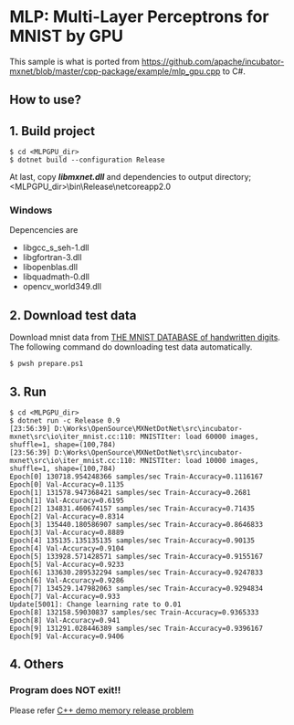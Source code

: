 ﻿# MLP: Multi-Layer Perceptrons for MNIST by GPU

This sample is what is ported from https://github.com/apache/incubator-mxnet/blob/master/cpp-package/example/mlp_gpu.cpp to C#.

## How to use?

## 1. Build project

````
$ cd <MLPGPU_dir>
$ dotnet build --configuration Release
````

At last, copy ***libmxnet.dll*** and dependencies to output directory; &lt;MLPGPU_dir&gt;\bin\Release\netcoreapp2.0

### Windows

Depencencies are 

* libgcc_s_seh-1.dll
* libgfortran-3.dll
* libopenblas.dll
* libquadmath-0.dll
* opencv_world349.dll

## 2. Download test data

Download mnist data from [THE MNIST DATABASE of handwritten digits](http://yann.lecun.com/exdb/mnist/).</br>
The following command do downloading test data automatically.

````
$ pwsh prepare.ps1
````

## 3. Run

````
$ cd <MLPGPU_dir>
$ dotnet run -c Release 0.9
[23:56:39] D:\Works\OpenSource\MXNetDotNet\src\incubator-mxnet\src\io\iter_mnist.cc:110: MNISTIter: load 60000 images, shuffle=1, shape=(100,784)
[23:56:39] D:\Works\OpenSource\MXNetDotNet\src\incubator-mxnet\src\io\iter_mnist.cc:110: MNISTIter: load 10000 images, shuffle=1, shape=(100,784)
Epoch[0] 130718.954248366 samples/sec Train-Accuracy=0.1116167
Epoch[0] Val-Accuracy=0.1135
Epoch[1] 131578.947368421 samples/sec Train-Accuracy=0.2681
Epoch[1] Val-Accuracy=0.6195
Epoch[2] 134831.460674157 samples/sec Train-Accuracy=0.71435
Epoch[2] Val-Accuracy=0.8314
Epoch[3] 135440.180586907 samples/sec Train-Accuracy=0.8646833
Epoch[3] Val-Accuracy=0.8889
Epoch[4] 135135.135135135 samples/sec Train-Accuracy=0.90135
Epoch[4] Val-Accuracy=0.9104
Epoch[5] 133928.571428571 samples/sec Train-Accuracy=0.9155167
Epoch[5] Val-Accuracy=0.9233
Epoch[6] 133630.289532294 samples/sec Train-Accuracy=0.9247833
Epoch[6] Val-Accuracy=0.9286
Epoch[7] 134529.147982063 samples/sec Train-Accuracy=0.9294834
Epoch[7] Val-Accuracy=0.933
Update[5001]: Change learning rate to 0.01
Epoch[8] 132158.59030837 samples/sec Train-Accuracy=0.9365333
Epoch[8] Val-Accuracy=0.941
Epoch[9] 131291.028446389 samples/sec Train-Accuracy=0.9396167
Epoch[9] Val-Accuracy=0.9406
````

## 4. Others

### Program does NOT exit!!

Please refer [C++ demo memory release problem](https://github.com/apache/incubator-mxnet/issues/7973)
